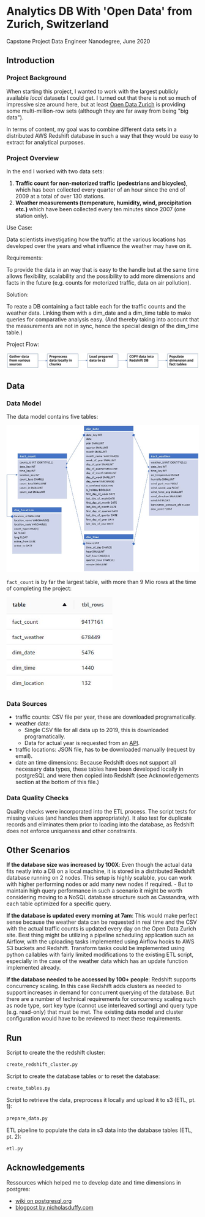 
# Analytics DB With 'Open Data' from Zurich, Switzerland

Capstone Project Data Engineer Nanodegree, June 2020

## Introduction

### Project Background

When starting this project, I wanted to work with the largest publicly available _local_ datasets I could get. I turned out that there is not so much of impressive size around here, but at least [Open Data Zurich](https://data.stadt-zuerich.ch/) is providing some multi-million-row sets (although they are far away from being "big data").

In terms of content, my goal was to combine different data sets in a distributed AWS Redshift database in such a way that they would be easy to extract for analytical purposes.

### Project Overview

In the end I worked with two data sets:

1. **Traffic count for non-motorized traffic (pedestrians and bicycles)**, which has been collected every quarter of an hour since the end of 2009 at a total of over 130 stations.
2. **Weather measurements (temperature, humidity, wind, precipitation etc.)** which have been collected every ten minutes since 2007 (one station only).

Use Case:

Data scientists investigating how the traffic at the various locations has developed over the years and what influence the weather may have on it.

Requirements:

To provide the data in an way that is easy to the handle but at the same time allows flexibility, scalability and the possibility to add more dimensions and facts in the future (e.g. counts for motorized traffic, data on air pollution).

Solution:

To reate a DB containing a fact table each for the traffic counts and the weather data. Linking them with a dim_date and a dim_time table to make queries for comparative analysis easy. (And thereby taking into account that the measurements are not in sync, hence the special design of the dim_time table.)

Project Flow:

![Steps](resources/data_steps.JPG)

## Data

### Data Model

The data model contains five tables:

![model](resources/data_model.JPG)

`fact_count` is by far the largest table, with more than 9 Mio rows at the time of completing the project:

![row_count](resources/table_rows.JPG)

### Data Sources

- traffic counts: CSV file per year, these are downloaded programatically.
- weather data:
  - Single CSV file for all data up to 2019, this is downloaded programatically.
  - Data for actual year is requested from an [API](https://tecdottir.herokuapp.com/docs/).
- traffic locations: JSON file, has to be downloaded manually (request by email).
- date an time dimensions: Because Redshift does not support all necessary data types, these tables have been developed locally in postgreSQL and were then copied into Redshift (see Acknowledgements section at the bottom of this file.)

### Data Quality Checks

Quality checks were incorporated into the ETL process. The script tests for missing values (and handles them appropriately). It also test for duplicate records and eliminates them prior to loading into the database, as Redshift does not enforce uniqueness and other constraints.

## Other Scenarios

**If the database size was increased by 100X**: Even though the actual data fits neatly into a DB on a local machine, it is stored in a distributed Redshift database running on 2 nodes. This setup is highly scalable, you can work with higher performing nodes or add many new nodes if required. - But to maintain high query performance in such a scenario it might be worth considering moving to a NoSQL database structure such as Cassandra, with each table optimized for a specific query.

**If the database is updated every morning at 7am**: This would make perfect sense because the weather data can be requested in real time and the CSV with the actual traffic counts is updated every day on the Open Data Zurich site. Best thing might be utilizing a pipeline scheduling application such as Airflow, with the uploading tasks implemented using Airflow hooks to AWS S3 buckets and Redshift. Transform tasks could be implemented using python callables with fairly limited modifications to the existing ETL script, especially in the case of the weather data which has an update function implemented already.

**If the database needed to be accessed by 100+ people**: Redshift supports concurrency scaling. In this case Redshift adds clusters as needed to support increases in demand for concurrent querying of the database. But there are a number of technical requirements for concurrency scaling such as node type, sort key type (cannot use interleaved sorting) and query type (e.g. read-only) that must be met. The existing data model and cluster configuration would have to be reviewed to meet these requirements.

## Run

Script to create the the redshift cluster:

``` sh
create_redshift_cluster.py
```

Script to create the database tables or to reset the database:

``` sh
create_tables.py
```

Script to retrieve the data, preprocess it locally and upload it to s3 (ETL, pt. 1):

``` sh
prepare_data.py
```

ETL pipeline to populate the data in s3 data into the database tables (ETL, pt. 2):

``` sh
etl.py
```

## Acknowledgements

Ressources which helped me to develop date and time dimensions in postgres:

- [wiki on postgresql.org](https://wiki.postgresql.org/wiki/Date_and_Time_dimensions)
- [blogpost by nicholasduffy.com](https://nicholasduffy.com/posts/postgresql-date-dimension/)
